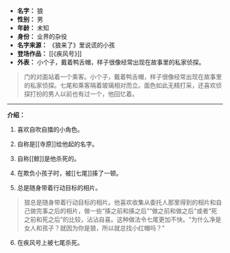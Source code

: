 
- **名字：** 狼
- **性别：** 男
- **年龄：** 未知
- **身份：** 业界的杂役
- **名字来源：** 《狼来了》里说谎的小孩
- **登场作品：** [[《疾风号》]] 
- **外表：** 小个子，戴着鸭舌帽，样子很像经常出现在故事里的私家侦探。

> 门的对面站着一个乘客。小个子，戴着鸭舌帽，样子很像经常出现在故事里的私家侦探。七尾和乘客隔着玻璃相对而立。面色如此无精打采，还喜欢侦探打扮的男人以前也有过一个，他回忆着。

---

**介绍：** 

1. 喜欢自吹自擂的小角色。

2. 自称是[[寺原]]给他起的名字。

3. 自称[[鲸]]是他杀死的。

4. 在欺负小孩子时，被[[七尾]]揍了一顿。

5. 总是随身带着行动目标的相片。

> 狼总是随身带着行动目标的相片。他喜欢收集从委托人那里得到的相片和自己做完事之后的相片，做一些“揍之前和揍之后”“做之前和做之后”或者“死之前和死之后”的比较，沾沾自喜。这种做法令七尾更加不快。“为什么净是女人和孩子？就因为你是狼，所以就总找小红帽吗？”

6. 在疾风号上被七尾杀死。